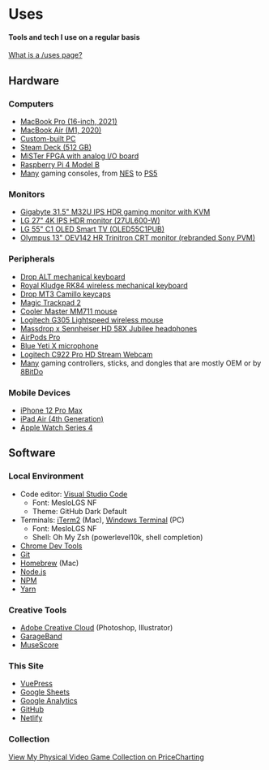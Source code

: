 # Uses

#### Tools and tech I use on a regular basis

[What is a /uses page?](https://github.com/wesbos/awesome-uses/)

## Hardware
### Computers
- [MacBook Pro (16-inch, 2021)](https://en.wikipedia.org/wiki/MacBook_Pro#Second_generation_(Thick_Unibody))
- [MacBook Air (M1, 2020)](https://en.wikipedia.org/wiki/MacBook_Air_(Apple_silicon))
- [Custom-built PC](https://pcpartpicker.com/b/Hq9G3C)
- [Steam Deck (512 GB)](https://store.steampowered.com/steamdeck)
- [MiSTer FPGA with analog I/O board](https://misteraddons.com/collections/kits-1/products/mister-pre-configured-bundle-with-aluminum-case?variant=39440209084549)
- [Raspberry Pi 4 Model B](https://www.raspberrypi.com/products/raspberry-pi-4-model-b/)
- [Many](https://www.pricecharting.com/offers?seller=wpdbc2737xvuig5i5yd3g3bohq&status=collection) gaming consoles, from [NES](https://en.wikipedia.org/wiki/Nintendo_Entertainment_System) to [PS5](https://en.wikipedia.org/wiki/PlayStation_5)

### Monitors
- [Gigabyte 31.5" M32U IPS HDR gaming monitor with KVM](https://www.gigabyte.com/Monitor/M32U)
- [LG 27" 4K IPS HDR monitor (27UL600-W)](https://www.lg.com/us/monitors/lg-27UL600-W-4k-uhd-led-monitor)
- [LG 55" C1 OLED Smart TV (OLED55C1PUB)](https://www.lg.com/us/tvs/lg-oled55c1pub-oled-4k-tv)
- [Olympus 13" OEV142 HR Trinitron CRT monitor (rebranded Sony PVM)](https://www.youtube.com/watch?v=CjB6D8HrU7E&list=PL_Hm88_bscLQMTL_PB7iUP_wYiTayzZp7&index=1)

### Peripherals
- [Drop ALT mechanical keyboard](https://drop.com/buy/drop-alt-mechanical-keyboard)
- [Royal Kludge RK84 wireless mechanical keyboard](https://rkgamingstore.com/products/rk84-keyboard-red-switch)
- [Drop MT3 Camillo keycaps](https://drop.com/buy/drop-mt3-camillo-keycap-set)
- [Magic Trackpad 2](https://en.wikipedia.org/wiki/Magic_Trackpad_2)
- [Cooler Master MM711 mouse](https://www.coolermaster.com/catalog/peripheral/mice/mm711/)
- [Logitech G305 Lightspeed wireless mouse](https://www.logitechg.com/en-us/products/gaming-mice/g305-lightspeed-wireless-gaming-mouse.910-006012.html)
- [Massdrop x Sennheiser HD 58X Jubilee headphones](https://drop.com/buy/massdrop-x-sennheiser-hd-58x-jubilee-headphones)
- [AirPods Pro](https://en.wikipedia.org/wiki/AirPods_Pro)
- [Blue Yeti X microphone](https://www.bluemic.com/en-us/products/yeti-x/)
- [Logitech C922 Pro HD Stream Webcam](https://www.logitech.com/en-us/products/webcams/c922-pro-stream-webcam.960-001087.html)
- [Many](https://www.pricecharting.com/offers?seller=wpdbc2737xvuig5i5yd3g3bohq&status=collection) gaming controllers, sticks, and dongles that are mostly OEM or by [8BitDo](https://www.8bitdo.com/)

### Mobile Devices
- [iPhone 12 Pro Max](https://en.wikipedia.org/wiki/IPhone_12_Pro)
- [iPad Air (4th Generation)](https://en.wikipedia.org/wiki/IPad_Air_(4th_generation))
- [Apple Watch Series 4](https://en.wikipedia.org/wiki/Apple_Watch#Fourth_generation_(Series_4))

## Software
### Local Environment
- Code editor: [Visual Studio Code](https://code.visualstudio.com/)
  - Font: MesloLGS NF
  - Theme: GitHub Dark Default
- Terminals: [iTerm2](https://iterm2.com/) (Mac), [Windows Terminal](https://aka.ms/terminal) (PC)
  - Font: MesloLGS NF
  - Shell: Oh My Zsh (powerlevel10k, shell completion)
- [Chrome Dev Tools](https://developer.chrome.com/docs/devtools/)
- [Git](https://git-scm.com/)
- [Homebrew](https://brew.sh/) (Mac)
- [Node.js](https://nodejs.org/)
- [NPM](https://www.npmjs.com/)
- [Yarn](https://yarnpkg.com/)

### Creative Tools
- [Adobe Creative Cloud](https://www.adobe.com/creativecloud.html) (Photoshop, Illustrator)
- [GarageBand](https://www.apple.com/mac/garageband/)
- [MuseScore](https://musescore.org/)

### This Site
- [VuePress](https://v2.vuepress.vuejs.org/) <Badge type="tip" text="v2" vertical="top" />
- [Google Sheets](https://docs.google.com/spreadsheets/d/e/2PACX-1vT2nbU2EQmkeReaRu9oI9wBMAvH9j-2S0TM787O8X8S6wQ2zh1Clbdhp2lmzwZ9AiN-a6YJQqYnEpxj/pubhtml)
- [Google Analytics](https://marketingplatform.google.com/about/analytics)
- [GitHub](https://github.com/bhamburg/burgbits-vuepress2)
- [Netlify](https://netlify.com/)

### Collection
[View My Physical Video Game Collection on PriceCharting](https://www.pricecharting.com/offers?seller=wpdbc2737xvuig5i5yd3g3bohq&status=collection)
